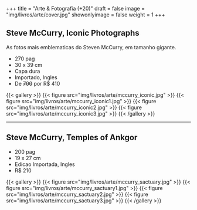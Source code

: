 +++
title = "Arte & Fotografia (+20)"
draft = false
image = "img/livros/arte/cover.jpg"
showonlyimage = false
weight = 1
+++
</br>
<!--more-->


## Steve McCurry, Iconic Photographs

As fotos mais emblematicas do Steven McCurry, em tamanho gigante.

- 270 pag
- 30 x 39 cm
- Capa dura
- Importado, Ingles
- De ~~700~~ por <span class="price">R$ 410</span>

{{< gallery >}}
	{{< figure src="img/livros/arte/mccurry_iconic.jpg" >}}
	{{< figure src="img/livros/arte/mccurry_iconic1.jpg" >}}
	{{< figure src="img/livros/arte/mccurry_iconic2.jpg" >}}
	{{< figure src="img/livros/arte/mccurry_iconic3.jpg" >}}
{{< /gallery >}}


---

## Steve McCurry, Temples of Ankgor

- 200 pag
- 19 x 27 cm
- Edicao Importada, Ingles
- <span class="price">R$ 210</span>

{{< gallery >}}
	{{< figure src="img/livros/arte/mccurry_sactuary.jpg" >}}
	{{< figure src="img/livros/arte/mccurry_sactuary1.jpg" >}}
	{{< figure src="img/livros/arte/mccurry_sactuary2.jpg" >}}
	{{< figure src="img/livros/arte/mccurry_sactuary3.jpg" >}}
{{< /gallery >}}

